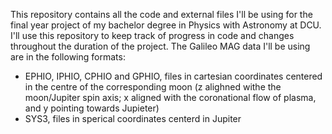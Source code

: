 This repository contains all the code and external files I'll be using for the final year project of my bachelor degree in Physics with Astronomy at DCU. I'll use this repository to keep track of progress in code and changes throughout the duration of the project. The Galileo MAG data I'll be using are in the following formats:
- EPHIO, IPHIO, CPHIO and GPHIO, files in cartesian coordinates centered in the centre of the corresponding moon (z alighned withe the moon/Jupiter spin axis; x aligned with the coronational flow of plasma, and y pointing towards Jupieter)
- SYS3, files in sperical coordinates centerd in Jupiter
